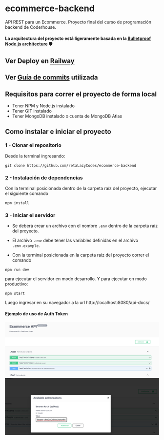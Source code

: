 # ecommerce-backend
API REST para un Ecommerce. Proyecto final del curso de programación backend de Coderhouse.
#### La arquitectura del proyecto está ligeramente basada en la [Bulletproof Node.js architecture](https://softwareontheroad.com/ideal-nodejs-project-structure/?utm_source=github&utm_medium=readme) 🛡️

## Ver Deploy en [Railway](https://github.com/retaLazyCodes/guia-commits)

## Ver [Guía de commits](https://github.com/retaLazyCodes/guia-commits) utilizada

## Requisitos para correr el proyecto de forma local
- Tener NPM y Node.js instalado
- Tener GIT instalado
- Tener MongoDB instalado o cuenta de MongoDB Atlas

## Como instalar e iniciar el proyecto

### 1 - Clonar el repositorio

Desde la terminal ingresando:

```
git clone https://github.com/retaLazyCodes/ecommerce-backend
```

### 2 - Instalación de dependencias

Con la terminal posicionada dentro de la carpeta raíz del proyecto, ejecutar el siguiente comando

```
npm install
```

### 3 - Iniciar el servidor

- Se deberá crear un archivo con el nombre `.env` dentro de la carpeta raíz del proyecto.
- El archivo `.env` debe tener las variables definidas en el archivo `.env.example`.


- Con la terminal posicionada en la  carpeta raíz del proyecto correr el comando
```
npm run dev
```
para ejecutar el servidor en modo desarrollo. 
Y para ejecutar en modo productivo:
```
npm start
```
Luego ingresar en su navegador a la url http://localhost:8080/api-docs/

#### Ejemplo de uso de Auth Token

<img src="./screen1.png" width="900px" alt="vista open api1"/>
<img src="./screen2.png" width="900px" alt="vista open api2"/>